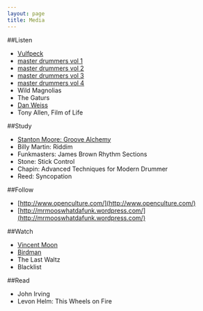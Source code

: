 ```yaml
---
layout: page
title: Media
---
```



##Listen
- [Vulfpeck](http://vulfpeck.com/)
- [master drummers vol 1](https://producerscorner.bandcamp.com/album/master-drummers-vol-1)
- [master drummers vol 2](https://producerscorner.bandcamp.com/album/master-drummers-vol-2)
- [master drummers vol 3](https://producerscorner.bandcamp.com/album/master-drummers-vol-3)
- [master drummers vol 4](http://open.spotify.com/album/4Br57HbXZ1UybYjVaopf0z)
- Wild Magnolias
- The Gaturs
- [Dan Weiss](http://www.danweiss.net/)
- Tony Allen, Film of Life

##Study
- [Stanton Moore: Groove Alchemy](http://www.stantonmoore.com/)
- Billy Martin: Riddim
- Funkmasters: James Brown Rhythm Sections
- Stone: Stick Control
- Chapin: Advanced Techniques for Modern Drummer
- Reed: Syncopation

##Follow
- [http://www.openculture.com/](http://www.openculture.com/)
- [http://mrmooswhatdafunk.wordpress.com/](http://mrmooswhatdafunk.wordpress.com/)

##Watch
- [Vincent Moon](https://www.youtube.com/user/vincentmoon/featured)
- [Birdman](http://www.birdmanthemovie.com/)
- The Last Waltz
- Blacklist

##Read
- John Irving
- Levon Helm: This Wheels on Fire

